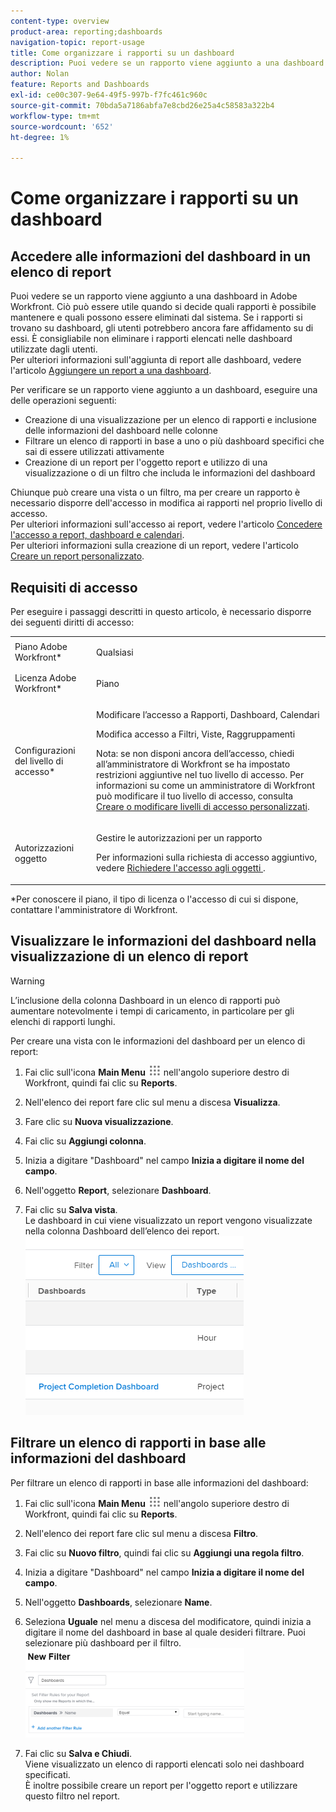 ```yaml
---
content-type: overview
product-area: reporting;dashboards
navigation-topic: report-usage
title: Come organizzare i rapporti su un dashboard
description: Puoi vedere se un rapporto viene aggiunto a una dashboard in Adobe Workfront. Ciò può essere utile quando si decide quali rapporti è possibile mantenere e quali possono essere eliminati dal sistema. Se i rapporti si trovano su dashboard, gli utenti potrebbero ancora fare affidamento su di essi. È consigliabile non eliminare i rapporti elencati nelle dashboard utilizzate dagli utenti. Per ulteriori informazioni sull’aggiunta di rapporti alle dashboard, consulta l’articolo Aggiungere un rapporto a una dashboard.
author: Nolan
feature: Reports and Dashboards
exl-id: ce00c307-9e64-49f5-997b-f7fc461c960c
source-git-commit: 70bda5a7186abfa7e8cbd26e25a4c58583a322b4
workflow-type: tm+mt
source-wordcount: '652'
ht-degree: 1%

---
```


# Come organizzare i rapporti su un dashboard

## Accedere alle informazioni del dashboard in un elenco di report

Puoi vedere se un rapporto viene aggiunto a una dashboard in Adobe Workfront. Ciò può essere utile quando si decide quali rapporti è possibile mantenere e quali possono essere eliminati dal sistema. Se i rapporti si trovano su dashboard, gli utenti potrebbero ancora fare affidamento su di essi. È consigliabile non eliminare i rapporti elencati nelle dashboard utilizzate dagli utenti.\
Per ulteriori informazioni sull&#39;aggiunta di report alle dashboard, vedere l&#39;articolo [Aggiungere un report a una dashboard](../../../reports-and-dashboards/dashboards/creating-and-managing-dashboards/add-report-dashboard.md).

Per verificare se un rapporto viene aggiunto a un dashboard, eseguire una delle operazioni seguenti:

* Creazione di una visualizzazione per un elenco di rapporti e inclusione delle informazioni del dashboard nelle colonne
* Filtrare un elenco di rapporti in base a uno o più dashboard specifici che sai di essere utilizzati attivamente
* Creazione di un report per l&#39;oggetto report e utilizzo di una visualizzazione o di un filtro che includa le informazioni del dashboard

Chiunque può creare una vista o un filtro, ma per creare un rapporto è necessario disporre dell&#39;accesso in modifica ai rapporti nel proprio livello di accesso.\
Per ulteriori informazioni sull&#39;accesso ai report, vedere l&#39;articolo [Concedere l&#39;accesso a report, dashboard e calendari](../../../administration-and-setup/add-users/configure-and-grant-access/grant-access-reports-dashboards-calendars.md).\
Per ulteriori informazioni sulla creazione di un report, vedere l&#39;articolo [Creare un report personalizzato](../../../reports-and-dashboards/reports/creating-and-managing-reports/create-custom-report.md).

## Requisiti di accesso

Per eseguire i passaggi descritti in questo articolo, è necessario disporre dei seguenti diritti di accesso:

<table style="table-layout:auto"> 
 <col> 
 <col> 
 <tbody> 
  <tr> 
   <td role="rowheader">Piano Adobe Workfront*</td> 
   <td> <p>Qualsiasi</p> </td> 
  </tr> 
  <tr> 
   <td role="rowheader">Licenza Adobe Workfront*</td> 
   <td> <p>Piano </p> </td> 
  </tr> 
  <tr> 
   <td role="rowheader">Configurazioni del livello di accesso*</td> 
   <td> <p>Modificare l’accesso a Rapporti, Dashboard, Calendari</p> <p>Modifica accesso a Filtri, Viste, Raggruppamenti</p> <p>Nota: se non disponi ancora dell’accesso, chiedi all’amministratore di Workfront se ha impostato restrizioni aggiuntive nel tuo livello di accesso. Per informazioni su come un amministratore di Workfront può modificare il tuo livello di accesso, consulta <a href="../../../administration-and-setup/add-users/configure-and-grant-access/create-modify-access-levels.md" class="MCXref xref">Creare o modificare livelli di accesso personalizzati</a>.</p> </td> 
  </tr> 
  <tr> 
   <td role="rowheader">Autorizzazioni oggetto</td> 
   <td> <p>Gestire le autorizzazioni per un rapporto</p> <p>Per informazioni sulla richiesta di accesso aggiuntivo, vedere <a href="../../../workfront-basics/grant-and-request-access-to-objects/request-access.md" class="MCXref xref">Richiedere l'accesso agli oggetti </a>.</p> </td> 
  </tr> 
 </tbody> 
</table>

&#42;Per conoscere il piano, il tipo di licenza o l&#39;accesso di cui si dispone, contattare l&#39;amministratore di Workfront.

## Visualizzare le informazioni del dashboard nella visualizzazione di un elenco di report

>[!WARNING]
>
>L’inclusione della colonna Dashboard in un elenco di rapporti può aumentare notevolmente i tempi di caricamento, in particolare per gli elenchi di rapporti lunghi.

Per creare una vista con le informazioni del dashboard per un elenco di report:

1. Fai clic sull&#39;icona **Main Menu** ![Main Menu icon](assets/main-menu-icon.png) nell&#39;angolo superiore destro di Workfront, quindi fai clic su **Reports**.
1. Nell&#39;elenco dei report fare clic sul menu a discesa **Visualizza**.
1. Fare clic su **Nuova visualizzazione**.
1. Fai clic su **Aggiungi colonna**.
1. Inizia a digitare &quot;Dashboard&quot; nel campo **Inizia a digitare il nome del campo**.
1. Nell&#39;oggetto **Report**, selezionare **Dashboard**.

1. Fai clic su **Salva vista**.\
   Le dashboard in cui viene visualizzato un report vengono visualizzate nella colonna Dashboard dell’elenco dei report.\
   ![Dashboard nel report](assets/qs-dashboards-in-report-view.png)

## Filtrare un elenco di rapporti in base alle informazioni del dashboard

Per filtrare un elenco di rapporti in base alle informazioni del dashboard:

1. Fai clic sull&#39;icona **Main Menu** ![Main Menu icon](assets/main-menu-icon.png) nell&#39;angolo superiore destro di Workfront, quindi fai clic su **Reports**.

1. Nell&#39;elenco dei report fare clic sul menu a discesa **Filtro**.
1. Fai clic su **Nuovo filtro**, quindi fai clic su **Aggiungi una regola filtro**.

1. Inizia a digitare &quot;Dashboard&quot; nel campo **Inizia a digitare il nome del campo**.

1. Nell&#39;oggetto **Dashboards**, selezionare **Name**.

1. Seleziona **Uguale** nel menu a discesa del modificatore, quindi inizia a digitare il nome del dashboard in base al quale desideri filtrare. Puoi selezionare più dashboard per il filtro.\
   ![Dashboard nei filtri dei report](assets/qs-dashboards-in-report-filters-350x143.png)

1. Fai clic su **Salva e Chiudi**.\
   Viene visualizzato un elenco di rapporti elencati solo nei dashboard specificati.\
   È inoltre possibile creare un report per l&#39;oggetto report e utilizzare questo filtro nel report.
